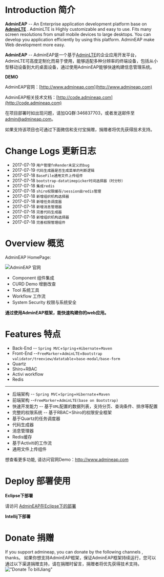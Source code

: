 Introduction 简介
============

**AdminEAP** -- An Enterprise application development platform base on **[AdminLTE](https://github.com/almasaeed2010/AdminLTE)** . AdminLTE is Highly customizable and easy to use. Fits many screen resolutions from small mobile devices to large desktops. You can develop you application efficiently by using this platform. AdminEAP make Web development more easy.

**AdminEAP** -- AdminEAP是一个基于[AdminLTE](https://github.com/almasaeed2010/AdminLTE)的企业应用开发平台，AdminLTE可高度定制化而易于使用，能够适配多种分辨率的终端设备，包括从小型移动设备到大的桌面设备，通过使用AdminEAP能够快速构建信息管理系统。

**DEMO**

AdminEAP官网：[http://www.admineap.com](http://www.admineap.com)

AdminEAP相关技术文档：[http://code.admineap.com](http://code.admineap.com)

在项目部署时如出现问题，请加QQ群:346837703，或者发送邮件至 admin@admineap.com。

如果支持该项目也可通过下面微信和支付宝捐赠，捐赠者将优先获得技术支持。

Change Logs 更新日志
===============
- 2017-07-19     `用户管理fnRender未定义的bug`
- 2017-07-19     `代码生成器是否生成菜单的判断逻辑`
- 2017-07-18     `BaseFile通用文件上传组件`
- 2017-07-18     `bootstrap-datatimepicker时间选择器（时分秒）`
- 2017-07-18     `集成redis`
- 2017-07-18     `shiro权限缓存/session由redis管理`
- 2017-07-18     `新增组织机构选择器`
- 2017-07-18     `新增任务调度器`
- 2017-07-18     `新增消息管理器`
- 2017-07-18     `完善代码生成器`
- 2017-07-18     `新增组织机构选择器`
- 2017-07-18     `完善权限管理组件`

Overview  概览
===========
AdminEAP HomePage:

![AdminEAP 官网](https://raw.githubusercontent.com/bill1012/Java-AdminLTE/master/doc/images/admineap.png "AdminEAP homePage")

- Component 组件集成
- CURD Demo 增删改查
- Tool 系统工具
- Workflow 工作流
- System Security 权限与系统安全

**通过使用AdminEAP框架，能快速构建你的web应用。**

Features 特点
===========
- Back-End -- ```Spring MVC```+```Spring```+```Hibernate```+```Maven```
- Front-End --```FreeMarker```+```AdminLTE```+```Bootstrap validator/treeview/datatable```+```base-modal/base-form```
- Quartz
- Shiro+RBAC
- Activi workflow
- Redis

---------------

- 后端架构 -- ```Spring MVC```+```Spring```+```Hibernate```+```Maven```
- 前端架构 --```FreeMarker```+```AdminLTE(base on Bootstrap)```
- 快速开发能力 -- 基于```XML```配置的数据列表，支持分页、查询条件、排序等配置
- 完整的权限系统 -- 基于RBAC+Shiro的权限安全框架
- 基于Quartz的任务调度器
- 代码生成器
- 消息管理器
- Redis缓存
- 基于Activiti的工作流
- 通用文件上传组件


想查看更多功能, 请访问官网Demo：http://www.admineap.com

Deploy 部署使用
=================
**Eclipse下部署**

请访问 [AdminEAP在Eclipse下的部署](http://code.admineap.com/blog/bc4d163c5d45ac86015d55e67d540005)

**Intellij下部署**



Donate 捐赠
==================
If you support admineap, you can donate by the following channels , thanks。
如果你想支持AdminEAP框架，保证AdminEAP框架持续运行，您可以通过以下渠道捐赠支持，请在捐赠时留言，捐赠者将优先获得技术支持。
!["Donate To billJiang"](https://raw.githubusercontent.com/bill1012/AdminEAP/master/doc/images/donate.png "donate to billJiang")
